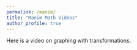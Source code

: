 ```yaml
---
permalink: /manim/
title: "Manim Math Videos"
author_profile: true
---
```



Here is a video on graphing with transformations. 
